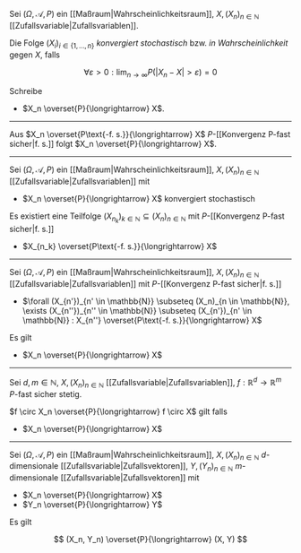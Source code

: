 Sei $(\Omega, \mathcal{A}, P)$ ein [[Maßraum|Wahrscheinlichkeitsraum]], $X, (X_n)_{n \in \mathbb{N}}$ [[Zufallsvariable|Zufallsvariablen]].

Die Folge $(X_i)_{i \in \{ 1, \dots, n \}}$ *konvergiert stochastisch* bzw. *in Wahrscheinlichkeit* gegen $X$, falls

$$
	\forall \varepsilon \gt 0 : \lim_{n \to \infty} P(|X_n - X| \gt \varepsilon) = 0
$$

Schreibe
- $X_n \overset{P}{\longrightarrow} X$.

---

Aus $X_n \overset{P\text{-f. s.}}{\longrightarrow} X$ $P$-[[Konvergenz P-fast sicher|f. s.]] folgt $X_n \overset{P}{\longrightarrow} X$.

---

Sei $(\Omega, \mathcal{A}, P)$ ein [[Maßraum|Wahrscheinlichkeitsraum]], $X, (X_n)_{n \in \mathbb{N}}$ [[Zufallsvariable|Zufallsvariablen]] mit
- $X_n \overset{P}{\longrightarrow} X$ konvergiert stochastisch

Es existiert eine Teilfolge $(X_{n_k})_{k \in \mathbb{N}} \subseteq (X_n)_{n \in \mathbb{N}}$ mit $P$-[[Konvergenz P-fast sicher|f. s.]]
- $X_{n_k} \overset{P\text{-f. s.}}{\longrightarrow} X$

---

Sei $(\Omega, \mathcal{A}, P)$ ein [[Maßraum|Wahrscheinlichkeitsraum]], $X, (X_n)_{n \in \mathbb{N}}$ [[Zufallsvariable|Zufallsvariablen]] mit $P$-[[Konvergenz P-fast sicher|f. s.]]
- $\forall (X_{n'})_{n' \in \mathbb{N}} \subseteq (X_n)_{n \in \mathbb{N}}, \exists (X_{n''})_{n'' \in \mathbb{N}} \subseteq (X_{n'})_{n' \in \mathbb{N}} : X_{n''} \overset{P\text{-f. s.}}{\longrightarrow} X$

Es gilt
- $X_n \overset{P}{\longrightarrow} X$

---

Sei $d, m \in \mathbb{N}$, $X, (X_n)_{n \in \mathbb{N}}$ [[Zufallsvariable|Zufallsvariablen]], $f : \mathbb{R}^d \to \mathbb{R}^m$ $P$-fast sicher stetig.

$f \circ X_n \overset{P}{\longrightarrow} f \circ X$ gilt falls
- $X_n \overset{P}{\longrightarrow} X$


---

Sei $(\Omega, \mathcal{A}, P)$ ein [[Maßraum|Wahrscheinlichkeitsraum]], $X, (X_n)_{n \in \mathbb{N}}$ $d$-dimensionale [[Zufallsvariable|Zufallsvektoren]], $Y, (Y_n)_{n \in \mathbb{N}}$ $m$-dimensionale [[Zufallsvariable|Zufallsvektoren]] mit
- $X_n \overset{P}{\longrightarrow} X$
- $Y_n \overset{P}{\longrightarrow} Y$

Es gilt

$$
	(X_n, Y_n) \overset{P}{\longrightarrow} (X, Y)
$$